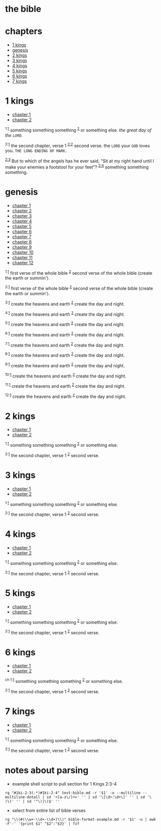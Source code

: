 # the bible

# chapters

- [1 kings](#1-kings)
- [genesis](#genesis)
- [2 kings](#2-kings)
- [3 kings](#3-kings)
- [4 kings](#4-kings)
- [5 kings](#5-kings)
- [6 kings](#6-kings)
- [7 kings](#7-kings)

# 1 kings
[](#1ki)
- [chapter 1](#1ki-1)
- [chapter 2](#1ki-2)

<a id="1ki-1"></a><sup>1:</sup><sup>[1](#1ki-1-1)</sup> something something something <sup>[2](#1ki-1-2)</sup> or something else. *the great day of the `LORD`.*

<sup>2:</sup><sup>[1](#1ki-2-1)</sup> the second chapter, verse 1 <sup>[2:2](#1ki-2-2)</sup> second verse.  the `LORD` your `GOD` loves you.  `THE LONG ENDING OF MARK.`

<sup>[2:3](#1ki-2-3)</sup> But to which of the angels has he ever said,
"Sit at my right hand
until I make your enemies a footstool for your feet"?
<sup>[2:4](#1ki-2-4)</sup> something something something.
# genesis
[](#ge)
- [chapter 1](#ge-1)
- [chapter 2](#ge-2)
- [chapter 3](#ge-3)
- [chapter 4](#ge-4)
- [chapter 5](#ge-5)
- [chapter 6](#ge-6)
- [chapter 7](#ge-7)
- [chapter 8](#ge-8)
- [chapter 9](#ge-9)
- [chapter 10](#ge-10)
- [chapter 11](#ge-11)
- [chapter 12](#ge-12)

<sup>1:</sup><sup>[1](#ge-1-1)</sup> first verse of the whole bible <sup>[2](#ge-1-2)</sup> second verse of the whole bible (create the earth or summin').

<sup>2:</sup><sup>[1](#ge-2-1)</sup> first verse of the whole bible <sup>[2](#ge-2-2)</sup> second verse of the whole bible (create the earth or summin').

<sup>3:</sup><sup>[1](#ge-3-1)</sup> create the heavens and earth <sup>[2](#ge-3-2)</sup> create the day and night.

<sup>4:</sup><sup>[1](#ge-4-1)</sup> create the heavens and earth <sup>[2](#ge-4-2)</sup> create the day and night.

<sup>5:</sup><sup>[1](#ge-5-1)</sup> create the heavens and earth <sup>[2](#ge-5-2)</sup> create the day and night.

<sup>6:</sup><sup>[1](#ge-6-1)</sup> create the heavens and earth <sup>[2](#ge-6-2)</sup> create the day and night.

<sup>7:</sup><sup>[1](#ge-7-1)</sup> create the heavens and earth <sup>[2](#ge-7-2)</sup> create the day and night.

<sup>8:</sup><sup>[1](#ge-8-1)</sup> create the heavens and earth <sup>[2](#ge-8-2)</sup> create the day and night.

<sup>9:</sup><sup>[1](#ge-9-1)</sup> create the heavens and earth <sup>[2](#ge-9-2)</sup> create the day and night.

<sup>10:</sup><sup>[1](#ge-10-1)</sup> create the heavens and earth <sup>[2](#ge-10-2)</sup> create the day and night.

<sup>11:</sup><sup>[1](#ge-11-1)</sup> create the heavens and earth <sup>[2](#ge-11-2)</sup> create the day and night.

<sup>12:</sup><sup>[1](#ge-12-1)</sup> create the heavens and earth <sup>[2](#ge-12-2)</sup> create the day and night.

# 2 kings
[](#2ki)
- [chapter 1](#2ki-1)
- [chapter 2](#2ki-2)

<sup>1:</sup><sup>[1](#2ki-1-1)</sup> something something something <sup>[2](#2ki-1-2)</sup> or something else.

<sup>2:</sup><sup>[1](#2ki-2-1)</sup> the second chapter, verse 1 <sup>[2](#2ki-2-2)</sup> second verse.

# 3 kings
[](#3ki)
- [chapter 1](#3ki-1)
- [chapter 2](#3ki-2)

<sup>1:</sup><sup>[1](#3ki-1-1)</sup> something something something <sup>[2](#3ki-1-2)</sup> or something else.

<sup>2:</sup><sup>[1](#3ki-2-1)</sup> the second chapter, verse 1 <sup>[2](#3ki-2-2)</sup> second verse.

# 4 kings
[](#4ki)
- [chapter 1](#4ki-1)
- [chapter 2](#4ki-2)

<sup>1:</sup><sup>[1](#4ki-1-1)</sup> something something something <sup>[2](#4ki-1-2)</sup> or something else.

<sup>2:</sup><sup>[1](#4ki-2-1)</sup> the second chapter, verse 1 <sup>[2](#4ki-2-2)</sup> second verse.

# 5 kings
[](#5ki)
- [chapter 1](#5ki-1)
- [chapter 2](#5ki-2)

<sup>1:</sup><sup>[1](#5ki-1-1)</sup> something something something <sup>[2](#5ki-1-2)</sup> or something else.

<sup>2:</sup><sup>[1](#5ki-2-1)</sup> the second chapter, verse 1 <sup>[2](#5ki-2-2)</sup> second verse.

# 6 kings
[](#6ki)
- [chapter 1](#6ki-1)
- [chapter 2](#6ki-2)

<sup>ch 1:</sup><sup>[1](#6ki-1-1)</sup> something something something <sup>[2](#6ki-1-2)</sup> or something else.

<sup>2:</sup><sup>[1](#6ki-2-1)</sup> the second chapter, verse 1 <sup>[2](#6ki-2-2)</sup> second verse.

# 7 kings
[](#7ki)
- [chapter 1](#7ki-1)
- [chapter 2](#7ki-2)

<sup>1:</sup><sup>[1](#7ki-1-1)</sup> something something something <sup>[2](#7ki-1-2)</sup> or something else.

<sup>2:</sup><sup>[1](#7ki-2-1)</sup> the second chapter, verse 1 <sup>[2](#7ki-2-2)</sup> second verse.

# notes about parsing
- example shell script to pull section for 1 Kings 2:3-4
```shell
rg "#1ki-2-3(.*)#1ki-2-4" test-bible.md -r '$1' -o --multiline --multiline-dotall | sd '<[a-z\/]+>' '' | sd '\[\d+:\d+\]' '' | sd '\(\)' '' | sd '^\)|\($' ''
```
- select from entire list of bible verses
```shell
rg "\\(#(\\w+-\\d+-\\d+)\\)" bible-format-example.md -r '$1' -o | awk -F'-' '{print $1" "$2":"$3}' | fzf
```
